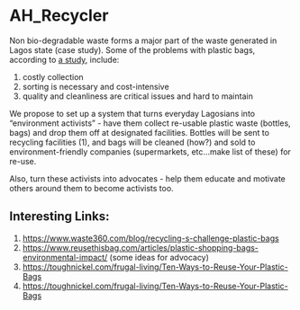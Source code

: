 # AH_Recycler

Non bio-degradable waste forms a major part of the waste generated in Lagos state (case study). Some of the problems with plastic bags, according to [a study][1], include:

1. costly collection
2. sorting is necessary and cost-intensive
3. quality and cleanliness are critical issues and hard to maintain

We propose to set up a system that turns everyday Lagosians into “environment activists” - have them collect re-usable plastic waste (bottles, bags) and drop them off at designated facilities. Bottles will be sent to recycling facilities (1), and bags will be cleaned (how?) and sold to environment-friendly companies (supermarkets, etc...make list of these) for re-use.

Also, turn these activists into advocates - help them educate and motivate others around them to become activists too.

## Interesting Links:

1. https://www.waste360.com/blog/recycling-s-challenge-plastic-bags
2. https://www.reusethisbag.com/articles/plastic-shopping-bags-environmental-impact/ (some ideas for advocacy)
3. https://toughnickel.com/frugal-living/Ten-Ways-to-Reuse-Your-Plastic-Bags
4. https://toughnickel.com/frugal-living/Ten-Ways-to-Reuse-Your-Plastic-Bags

[1]: http://static1.squarespace.com/static/59bd5150e45a7caf6bee56f8/59bd52cc7e2a5fb4e246e309/59bd52ab7e2a5fb4e246dc48/1505579691425/industry_Eureka-Recycling-newsletter-re-plastic-recycling.pdf?format=original
